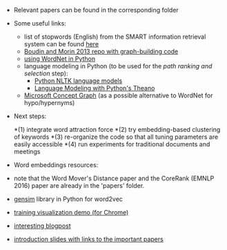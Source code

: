 * Relevant papers can be found in the corresponding folder

* Some useful links:
  * list of stopwords (English) from the SMART information retrieval system can be found [here](http://jmlr.org/papers/volume5/lewis04a/a11-smart-stop-list/english.stop)
  * [Boudin and Morin 2013 repo with graph-building code](https://github.com/boudinfl/takahe)
  * [using WordNet in Python](http://www.nltk.org/howto/wordnet.html)
  * language modeling in Python (to be used for the *path ranking and selection* step):
    * [Python NLTK language models](http://www.nltk.org/api/nltk.model.html)
	* [Language Modeling with Python's Theano](https://github.com/senarvi/theanolm)
  * [Microsoft Concept Graph](https://concept.research.microsoft.com/) (as a possible alternative to WordNet for hypo/hypernyms)
  
  
* Next steps:
  
   *(1) integrate word attraction force
   *(2) try embedding-based clustering of keywords
   *(3) re-organize the code so that all tuning parameters are easily accessible
   *(4) run experiments for traditional documents and meetings

* Word embeddings resources:

 * note that the Word Mover's Distance paper and the CoreRank (EMNLP 2016) paper are already in the 'papers' folder.
 * [gensim](https://radimrehurek.com/gensim/models/word2vec.html) library in Python for word2vec
 * [training visualization demo (for Chrome)](https://ronxin.github.io/wevi/)
 * [interesting blogpost](http://colah.github.io/posts/2014-07-NLP-RNNs-Representations/)
 * [introduction slides with links to the important papers](http://www.lix.polytechnique.fr/~anti5662/word_embeddings_intro_tixier.pdf)